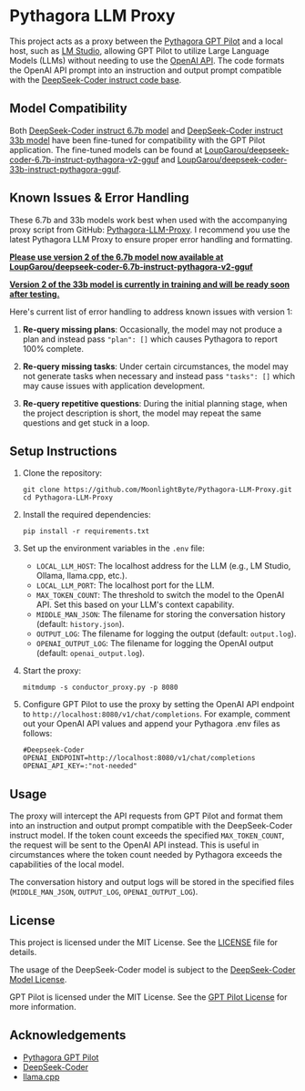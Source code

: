 # Pythagora LLM Proxy

This project acts as a proxy between the [Pythagora GPT Pilot](https://github.com/Pythagora-io/gpt-pilot) and a local host, such as [LM Studio](https://lmstudio.ai), allowing GPT Pilot to utilize Large Language Models (LLMs) without needing to use the [OpenAI API](https://openai.com/). The code formats the OpenAI API prompt into an instruction and output prompt compatible with the [DeepSeek-Coder instruct code base](https://huggingface.co/deepseek-ai/deepseek-coder-6.7b-instruct).

## Model Compatibility

Both [DeepSeek-Coder instruct 6.7b model](https://huggingface.co/deepseek-ai/deepseek-coder-6.7b-instruct) and [DeepSeek-Coder instruct 33b model](https://huggingface.co/deepseek-ai/deepseek-coder-33b-instruct) have been fine-tuned for compatibility with the GPT Pilot application. The fine-tuned models can be found at [LoupGarou/deepseek-coder-6.7b-instruct-pythagora-v2-gguf](https://huggingface.co/LoupGarou/deepseek-coder-6.7b-instruct-pythagora-v2-gguf) and [LoupGarou/deepseek-coder-33b-instruct-pythagora-gguf](https://huggingface.co/LoupGarou/deepseek-coder-33b-instruct-pythagora-gguf).

## Known Issues & Error Handling

These 6.7b and 33b models work best when used with the accompanying proxy script from GitHub: [Pythagora-LLM-Proxy](https://github.com/MoonlightByte/Pythagora-LLM-Proxy). I recommend you use the latest Pythagora LLM Proxy to ensure proper error handling and formatting.

<u><b>Please use version 2 of the 6.7b model now available at [LoupGarou/deepseek-coder-6.7b-instruct-pythagora-v2-gguf](https://huggingface.co/LoupGarou/deepseek-coder-6.7b-instruct-pythagora-v2-gguf)</b></u>

<u><b>Version 2 of the 33b model is currently in training and will be ready soon after testing.</b></u>

Here's current list of error handling to address known issues with version 1:

1. **Re-query missing plans**: Occasionally, the model may not produce a plan and instead pass `"plan": []` which causes Pythagora to report 100% complete.

2. **Re-query missing tasks**: Under certain circumstances, the model may not generate tasks when necessary and instead pass `"tasks": []` which may cause issues with application development.

3. **Re-query repetitive questions**: During the initial planning stage, when the project description is short, the model may repeat the same questions and get stuck in a loop.

## Setup Instructions

1. Clone the repository:
   ```
   git clone https://github.com/MoonlightByte/Pythagora-LLM-Proxy.git
   cd Pythagora-LLM-Proxy
   ```

2. Install the required dependencies:
   ```
   pip install -r requirements.txt
   ```

3. Set up the environment variables in the `.env` file:
   - `LOCAL_LLM_HOST`: The localhost address for the LLM (e.g., LM Studio, Ollama, llama.cpp, etc.).
   - `LOCAL_LLM_PORT`: The localhost port for the LLM.
   - `MAX_TOKEN_COUNT`: The threshold to switch the model to the OpenAI API. Set this based on your LLM's context capability.
   - `MIDDLE_MAN_JSON`: The filename for storing the conversation history (default: `history.json`).
   - `OUTPUT_LOG`: The filename for logging the output (default: `output.log`).
   - `OPENAI_OUTPUT_LOG`: The filename for logging the OpenAI output (default: `openai_output.log`).

4. Start the proxy:
   ```
   mitmdump -s conductor_proxy.py -p 8080
   ```

5. Configure GPT Pilot to use the proxy by setting the OpenAI API endpoint to `http://localhost:8080/v1/chat/completions`. For example, comment out your OpenAI API values and append your Pythagora .env files as follows:
   ```
   #Deepseek-Coder
   OPENAI_ENDPOINT=http://localhost:8080/v1/chat/completions
   OPENAI_API_KEY=:"not-needed"
   ```

## Usage

The proxy will intercept the API requests from GPT Pilot and format them into an instruction and output prompt compatible with the DeepSeek-Coder instruct model. If the token count exceeds the specified `MAX_TOKEN_COUNT`, the request will be sent to the OpenAI API instead. This is useful in circumstances where the token count needed by Pythagora exceeds the capabilities of the local model.

The conversation history and output logs will be stored in the specified files (`MIDDLE_MAN_JSON`, `OUTPUT_LOG`, `OPENAI_OUTPUT_LOG`).

## License

This project is licensed under the MIT License. See the [LICENSE](LICENSE) file for details.

The usage of the DeepSeek-Coder model is subject to the [DeepSeek-Coder Model License](https://github.com/deepseek-ai/deepseek-coder/blob/main/LICENSE-MODEL).

GPT Pilot is licensed under the MIT License. See the [GPT Pilot License](https://github.com/Pythagora-io/gpt-pilot/blob/main/LICENSE) for more information.

## Acknowledgements

- [Pythagora GPT Pilot](https://github.com/Pythagora-io/pythagora)
- [DeepSeek-Coder](https://github.com/deepseek-ai/deepseek-coder)
- [llama.cpp](https://github.com/ggerganov/llama.cpp)
